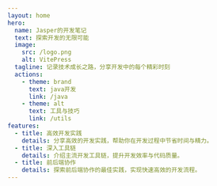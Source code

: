 ```yaml
---
layout: home
hero:
  name: Jasper的开发笔记
  text: 探索开发的无限可能
  image:
    src: /logo.png
    alt: VitePress
  tagline: 记录技术成长之路，分享开发中的每个精彩时刻
  actions:
    - theme: brand
      text: java开发
      link: /java
    - theme: alt
      text: 工具与技巧
      link: /utils
features:
  - title: 高效开发实践
    details: 分享高效的开发实践，帮助你在开发过程中节省时间与精力。
  - title: 深入工具链
    details: 介绍主流开发工具链，提升开发效率与代码质量。
  - title: 前后端协作
    details: 探索前后端协作的最佳实践，实现快速高效的开发流程。
---
```




<style>
:root {
  --vp-home-hero-name-color: transparent;
  --vp-home-hero-name-background: -webkit-linear-gradient(120deg, #bd34fe, #41d1ff);
  --vp-home-hero-text-font-family: 'Arial', sans-serif;
  --vp-home-hero-text-font-weight: bold;
  --vp-home-hero-tagline-font-size: 1.25rem;
  --vp-home-hero-tagline-color: #555;
  --vp-home-hero-actions-gap: 20px;
  --vp-home-hero-image-border-radius: 50%;
}
.vp-home-hero {
  text-align: center;
  padding: 50px 20px;
}
.vp-home-hero img {
  border-radius: 50%;
}
.vp-home-hero h1 {
  font-size: 3rem;
  color: var(--vp-home-hero-name-background);
  background-clip: text;
  -webkit-background-clip: text;
  font-family: var(--vp-home-hero-text-font-family);
  font-weight: var(--vp-home-hero-text-font-weight);
}

.vp-home-hero p {
  font-size: var(--vp-home-hero-tagline-font-size);
  color: var(--vp-home-hero-tagline-color);
  margin-top: 10px;
}

.vp-home-hero .vp-home-hero-actions {
  margin-top: 30px;
  display: flex;
  gap: var(--vp-home-hero-actions-gap);
  justify-content: center;
}

.vp-home-hero .vp-home-hero-actions .vp-button {
  padding: 12px 30px;
  font-size: 1.1rem;
  border-radius: 30px;
  box-shadow: 0 6px 15px rgba(0, 0, 0, 0.1);
  transition: all 0.3s ease;
}

.vp-home-hero .vp-home-hero-actions .vp-button:hover {
  transform: translateY(-5px);
  box-shadow: 0 10px 20px rgba(0, 0, 0, 0.2);
}

.features-section {
  margin-top: 50px;
  text-align: center;
}

.features-section .feature {
  margin: 20px;
  padding: 20px;
  background-color: #f4f7fb;
  border-radius: 10px;
  box-shadow: 0 5px 15px rgba(0, 0, 0, 0.1);
}

.features-section .feature h3 {
  color: #333;
  font-size: 1.5rem;
  font-weight: 600;
}

.features-section .feature p {
  color: #555;
  font-size: 1rem;
  line-height: 1.6;
}
</style>
